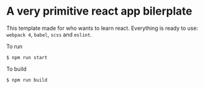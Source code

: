 # A very primitive react app bilerplate

This template made for who wants to learn react. Everything is ready to use: `webpack 4`, `babel`, `scss` and `eslint`.

To run

```
$ npm run start
```

To build

```
$ npm run build
```
